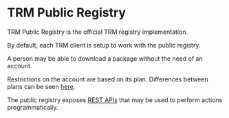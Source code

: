 # TRM Public Registry

TRM Public Registry is the official TRM registry implementation.

By default, each TRM client is setup to work with the public registry.

A person may be able to download a package without the need of an account.

Restrictions on the account are based on its plan. Differences between plans can be seen [here](https://trmregistry.com/#/plans).

The public registry exposes [REST APIs](api.md) that may be used to perform actions programmatically.